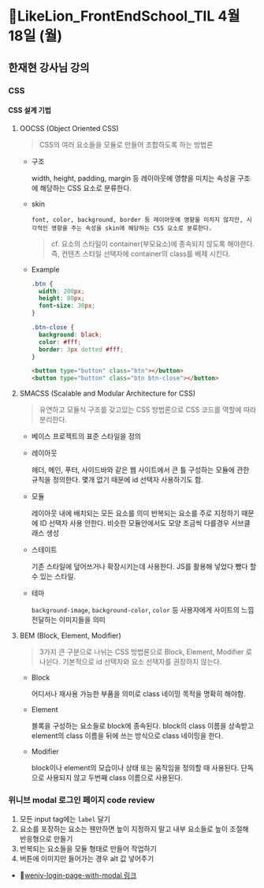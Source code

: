 # 🔖LikeLion_FrontEndSchool_TIL 4월 18일 (월)

## 한재현 강사님 강의

### CSS

#### CSS 설계 기법

1.  OOCSS (Object Oriented CSS)

    > CSS의 여러 요소들을 모듈로 만들어 조합하도록 하는 방법론

    - 구조

      width, height, padding, margin 등 레이아웃에 영향을 미치는 속성을 구조에 해당하는 CSS 요소로 분류한다.

    - skin

          font, color, background, border 등 레이아웃에 영향을 미치지 않지만, 시각적인 영향을 주는 속성을 skin에 해당하는 CSS 요소로 분류한다.

      > cf. 요소의 스타일이 container(부모요소)에 종속되지 않도록 해야한다. 즉, 컨텐츠 스타일 선택자에 container의 class를 배제 시킨다.

    - Example

      ```css
      .btn {
        width: 200px;
        height: 80px;
        font-size: 30px;
      }

      .btn-close {
        background: black;
        color: #fff;
        border: 3px dotted #fff;
      }
      ```

      ```html
      <button type="button" class="btn"></button>
      <button type="button" class="btn btn-close"></button>
      ```

2.  SMACSS (Scalable and Modular Architecture for CSS)

    > 유연하고 모듈식 구조를 갖고있는 CSS 방법론으로 CSS 코드를 역할에 따라 분리한다.

    - 베이스
      프로젝트의 표준 스타일을 정의
    - 레이아웃

      헤더, 메인, 푸터, 사이드바와 같은 웹 사이트에서 큰 틀 구성하는 모듈에 관한 규칙을 정의한다. 몇개 없기 때문에 id 선택자 사용하기도 함.

    - 모듈

      레이아웃 내에 배치되는 모든 요소를 의미 반복되는 요소를 주로 지정하기 때문에 ID 선택자 사용 안한다.
      비슷한 모듈안에서도 모양 조금씩 다를경우 서브클래스 생성

    - 스테이트

      기존 스타일에 덮어쓰거나 확장시키는데 사용한다. JS를 활용해 넣었다 뺐다 할 수 있는 스타일.

    - 테마

      `background-image`, `background-color`, `color` 등 사용자에게 사이트의 느낌 전달하는 이미지들을 의미

3.  BEM (Block, Element, Modifier)

    > 3가지 큰 구분으로 나뉘는 CSS 방법론으로 Block, Element, Modifier 로 나뉜다. 기본적으로 id 선택자와 요소 선택자를 권장하지 않는다.

    - Block

      어디서나 재사용 가능한 부품을 의미로 class 네이밍 목적을 명확히 해야함.

    - Element

      블록을 구성하는 요소들로 block에 종속된다. block의 class 이름을 상속받고 element의 class 이름을 뒤에 쓰는 방식으로 class 네이밍을 한다.

    - Modifier

      block이나 element의 모습이나 상태 또는 움직임을 정의할 때 사용된다. 단독으로 사용되지 않고 두번째 class 이름으로 사용된다.

### 위니브 modal 로그인 페이지 code review

1. 모든 input tag에는 `label` 달기
2. 요소를 포장하는 요소는 웬만하면 높이 지정하지 말고 내부 요소들로 높이 조절해 반응형으로 만들기
3. 반복되는 요소들을 모듈 형태로 만들어 작업하기
4. 버튼에 이미지만 들어가는 경우 alt 값 넣어주기

- 🚀[weniv-login-page-with-modal 링크](https://github.com/luckjjh/weniv-login-page-modal)

